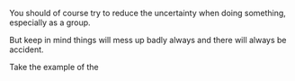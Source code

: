 
You should of course try to reduce the uncertainty when doing something, especially as a group. 

But keep in mind things will mess up badly always and there will always be accident.

Take the example of the 